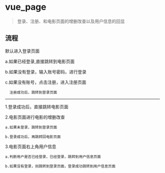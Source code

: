 # vue_page

> 登录、注册、和电影页面的增删改查以及用户信息的回显

## 流程
默认进入登录页面
  
  a.如果已经登录,直接跳转到电影页面
  
  b.如果没有登录，输入账号密码，进行登录
  
  c.如果没有账号，点击注册，进入注册页面
    
      注册成功后，跳转到登录页面
      
  ****
  
1.登录成功后，直接跳转电影页面

2.电影页面进行电影的增删改查
    
    a.如果未登录，跳转到登录页面
    
    b.登录成功后，再跳转回电影页面
    
3.电影页面右上角用户信息
  
    a.判断用户是否已经登录，已经登录，跳转到用户信息页面
    
    b.如果没有登录，则跳转到登录页面，登录成功跳转到用户信息页面
